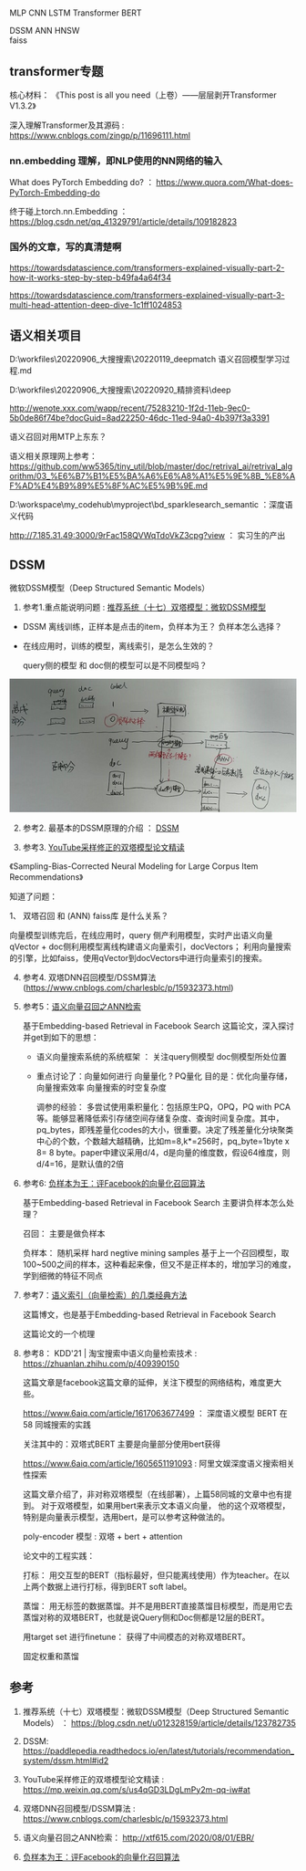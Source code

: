 # 

#


MLP
CNN
LSTM
Transformer
BERT


DSSM
ANN 
HNSW  
faiss



## transformer专题

核心材料：
《This post is all you need（上卷）——层层剥开Transformer V1.3.2》

深入理解Transformer及其源码 : https://www.cnblogs.com/zingp/p/11696111.html

### nn.embedding 理解，即NLP使用的NN网络的输入

What does PyTorch Embedding do? ： https://www.quora.com/What-does-PyTorch-Embedding-do


终于碰上torch.nn.Embedding ：https://blog.csdn.net/qq_41329791/article/details/109182823


### 国外的文章，写的真清楚啊
https://towardsdatascience.com/transformers-explained-visually-part-2-how-it-works-step-by-step-b49fa4a64f34

https://towardsdatascience.com/transformers-explained-visually-part-3-multi-head-attention-deep-dive-1c1ff1024853



## 语义相关项目

   
   D:\workfiles\20220906_大搜搜索\20220119_deepmatch
   语义召回模型学习过程.md
   
   D:\workfiles\20220906_大搜搜索\20220920_精排资料\deep
   
   
   http://wenote.xxx.com/wapp/recent/75283210-1f2d-11eb-9ec0-5b0de86f74be?docGuid=8ad22250-46dc-11ed-94a0-4b397f3a3391
   
   语义召回对用MTP上东东？
   
   语义相关原理网上参考： https://github.com/ww5365/tiny_util/blob/master/doc/retrival_ai/retrival_algorithm/03_%E6%B7%B1%E5%BA%A6%E6%A8%A1%E5%9E%8B_%E8%AF%AD%E4%B9%89%E5%8F%AC%E5%9B%9E.md
   
   
   D:\workspace\my_codehub\myproject\bd_sparklesearch_semantic ：深度语义代码
   
   http://7.185.31.49:3000/9rFac158QVWqTdoVkZ3cpg?view  ： 实习生的产出

## DSSM

微软DSSM模型（Deep Structured Semantic Models）

1. 参考1.重点能说明问题  :  [推荐系统（十七）双塔模型：微软DSSM模型](https://blog.csdn.net/u012328159/article/details/123782735 )

* DSSM 离线训练，正样本是点击的item，负样本为王？ 负样本怎么选择？

* 在线应用时，训练的模型，离线索引，是怎么生效的？
  
  query侧的模型 和  doc侧的模型可以是不同模型吗？

![img](../img/20220515-163841-dssm.jpg)

  

2. 参考2. 最基本的DSSM原理的介绍 ：  [DSSM](https://paddlepedia.readthedocs.io/en/latest/tutorials/recommendation_system/dssm.html#id2)


3. 参考3. [YouTube采样修正的双塔模型论文精读](https://mp.weixin.qq.com/s/us4qGD3LDgLmPy2m-qq-iw#at)

《Sampling-Bias-Corrected Neural Modeling for Large Corpus Item Recommendations》

知道了问题： 

1、 双塔召回 和 (ANN) faiss库 是什么关系？

向量模型训练完后，在线应用时，query 侧产利用模型，实时产出语义向量 qVector +  doc侧利用模型离线构建语义向量索引，docVectors； 利用向量搜索的引擎，比如faiss，使用qVector到docVectors中进行向量索引的搜索。



4. 参考4. 双塔DNN召回模型/DSSM算法(https://www.cnblogs.com/charlesblc/p/15932373.html)


5. 参考5：[语义向量召回之ANN检索](http://xtf615.com/2020/08/01/EBR/) 

   基于Embedding-based Retrieval in Facebook Search 这篇论文，深入探讨并get到如下的思想：

   * 语义向量搜索系统的系统框架 ：  关注query侧模型  doc侧模型所处位置
   * 重点讨论了：向量如何进行 向量量化 ? PQ量化   目的是：优化向量存储，向量搜索效率  向量搜索的时空复杂度

     调参的经验：
     多尝试使用乘积量化：包括原生PQ，OPQ，PQ with PCA等。能够显著降低索引存储空间存储复杂度、查询时间复杂度。其中，pq_bytes，即残差量化codes的大小，很重要。决定了残差量化分块聚类中心的个数，个数越大越精确，比如m=8,k*=256时，pq_byte=1byte x 8= 8 byte。paper中建议采用d/4，d是向量的维度数，假设64维度，则d/4=16，是默认值的2倍

6. 参考6: [负样本为王：评Facebook的向量化召回算法](https://zhuanlan.zhihu.com/p/165064102)

   基于Embedding-based Retrieval in Facebook Search 主要讲负样本怎么处理？
   
   召回： 主要是做负样本

   负样本： 随机采样  hard negtive mining samples 基于上一个召回模型，取100~500之间的样本，这种看起来像，但又不是正样本的，增加学习的难度，学到细微的特征不同点

7. 参考7：[语义索引（向量检索）的几类经典方法](https://zhuanlan.zhihu.com/p/161467314)

    这篇博文，也是基于Embedding-based Retrieval in Facebook Search

    这篇论文的一个梳理


8. 参考8： KDD'21 | 淘宝搜索中语义向量检索技术 : https://zhuanlan.zhihu.com/p/409390150

   这篇文章是facebook这篇文章的延伸，关注下模型的网络结构，难度更大些。


   https://www.6aiq.com/article/1617063677499  ： 深度语义模型 BERT 在 58 同城搜索的实践

   关注其中的：双塔式BERT 主要是向量部分使用bert获得

   https://www.6aiq.com/article/1605651191093 : 阿里文娱深度语义搜索相关性探索

   这篇文章介绍了，非对称双塔模型（在线部署），上篇58同城的文章中也有提到。 对于双塔模型，如果用bert来表示文本语义向量， 他的这个双塔模型，特别是向量表示模型，选用bert，是可以参考这种做法的。

   poly-encoder 模型  :  双塔 + bert + attention
   
   论文中的工程实践：

   打标： 用交互型的BERT（指标最好，但只能离线使用）作为teacher。在以上两个数据上进行打标，得到BERT soft label。
   
   蒸馏： 用无标签的数据蒸馏。并不是用BERT直接蒸馏目标模型，而是用它去蒸馏对称的双塔BERT，也就是说Query侧和Doc侧都是12层的BERT。
   
   用target set 进行finetune： 获得了中间模态的对称双塔BERT。
   
   固定权重和蒸馏



















## 参考

1. 推荐系统（十七）双塔模型：微软DSSM模型（Deep Structured Semantic Models） ： https://blog.csdn.net/u012328159/article/details/123782735 

2. DSSM: https://paddlepedia.readthedocs.io/en/latest/tutorials/recommendation_system/dssm.html#id2

3. YouTube采样修正的双塔模型论文精读 : https://mp.weixin.qq.com/s/us4qGD3LDgLmPy2m-qq-iw#at

4. 双塔DNN召回模型/DSSM算法  :  https://www.cnblogs.com/charlesblc/p/15932373.html

5. 语义向量召回之ANN检索： http://xtf615.com/2020/08/01/EBR/
6.  [负样本为王：评Facebook的向量化召回算法](https://zhuanlan.zhihu.com/p/165064102)
